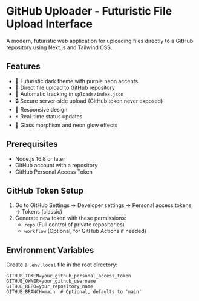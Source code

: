 # GitHub Uploader - Futuristic File Upload Interface

A modern, futuristic web application for uploading files directly to a GitHub repository using Next.js and Tailwind CSS.

## Features

- 🚀 Futuristic dark theme with purple neon accents
- 📁 Direct file upload to GitHub repository
- 💾 Automatic tracking in `uploads/index.json`
- 🔒 Secure server-side upload (GitHub token never exposed)
- 📱 Responsive design
- ⚡ Real-time status updates
- 🎨 Glass morphism and neon glow effects

## Prerequisites

- Node.js 16.8 or later
- GitHub account with a repository
- GitHub Personal Access Token

## GitHub Token Setup

1. Go to GitHub Settings → Developer settings → Personal access tokens → Tokens (classic)
2. Generate new token with these permissions:
   - `repo` (Full control of private repositories)
   - `workflow` (Optional, for GitHub Actions if needed)

## Environment Variables

Create a `.env.local` file in the root directory:

```env
GITHUB_TOKEN=your_github_personal_access_token
GITHUB_OWNER=your_github_username
GITHUB_REPO=your_repository_name
GITHUB_BRANCH=main  # Optional, defaults to 'main'